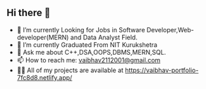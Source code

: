 ## Hi there 👋

- 🔭 I’m currently Looking for Jobs in Software Developer,Web-developer(MERN) and Data Analyst Field.
- 🌱 I’m currently Graduated From NIT Kurukshetra
- 💬 Ask me about C++,DSA,OOPS,DBMS,MERN,SQL.
- 📫 How to reach me: vaibhav2112001@gmail.com
- 👨‍💻 All of my projects are available at https://vaibhav-portfolio-7fc8d8.netlify.app/
